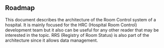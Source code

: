 ## Roadmap

This document describes the architecture of the Room Control system of a hospital.
It is mainly focused for the HRC (Hospital Room Control) development team but it also can be useful for any other reader that may be interested in the topic.
RRS (Registry of Room Status) is also part of the architecture since it allows data management.
